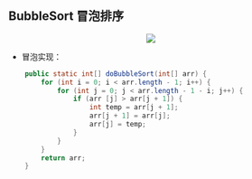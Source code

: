 ## BubbleSort 冒泡排序

<div align=center><img src="https://mortre-picgo.oss-cn-beijing.aliyuncs.com/sort.jpg"/></div>


- 冒泡实现：

~~~java
	public static int[] doBubbleSort(int[] arr) {
        for (int i = 0; i < arr.length - 1; i++) {
            for (int j = 0; j < arr.length - 1 - i; j++) {
                if (arr [j] > arr[j + 1]) {
                    int temp = arr[j + 1];
                    arr[j + 1] = arr[j];
                    arr[j] = temp;
                }
            }
        }
        return arr;
    }
~~~

